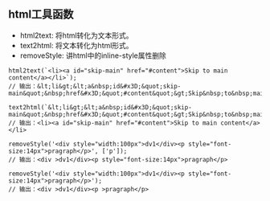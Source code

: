 <!--
 * @file: html <-> 文本显示
 * @author: yili109@outlook.com
-->

## html工具函数
- html2text: 将html转化为文本形式。 
- text2html: 将文本转化为html形式。
- removeStyle: 讲html中的inline-style属性删除
```
html2text(`<li><a id="skip-main" href="#content">Skip to main content</a></li>`);
// 输出：&lt;li&gt;&lt;a&nbsp;id&#x3D;&quot;skip-main&quot;&nbsp;href&#x3D;&quot;#content&quot;&gt;Skip&nbsp;to&nbsp;main&nbsp;content&lt;&#x2F;a&gt;&lt;&#x2F;li&gt;

text2html(`&lt;li&gt;&lt;a&nbsp;id&#x3D;&quot;skip-main&quot;&nbsp;href&#x3D;&quot;#content&quot;&gt;Skip&nbsp;to&nbsp;main&nbsp;content&lt;&#x2F;a&gt;&lt;&#x2F;li&gt;`);
// 输出：<li><a id="skip-main" href="#content">Skip to main content</a></li>

removeStyle('<div style="width:100px">dv1</div><p style="font-size:14px">pragraph</p>', ['p']);
// 输出：<div >dv1</div><p style="font-size:14px">pragraph</p>

removeStyle('<div style="width:100px">dv1</div><p style="font-size:14px">pragraph</p>');
// 输出：<div >dv1</div><p >pragraph</p>
```
